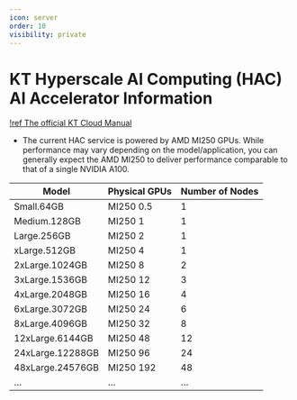```yaml
---
icon: server
order: 10
visibility: private
---
```


# KT Hyperscale AI Computing (HAC) AI Accelerator Information

[!ref The official KT Cloud Manual](https://manual.cloud.kt.com/kt/hyperscale-ai-computing-howtouse-cj)

- The current HAC service is powered by AMD MI250 GPUs. While performance may vary depending on the model/application, you can generally expect the AMD MI250 to deliver performance comparable to that of a single NVIDIA A100.

| Model | Physical GPUs | Number of Nodes|
| --- | --- | --- |
| Small.64GB | MI250 0.5 | 1 |
| Medium.128GB | MI250 1 | 1 |
| Large.256GB | MI250 2 | 1 |
| xLarge.512GB | MI250 4 | 1 |
| 2xLarge.1024GB | MI250 8 | 2 |
| 3xLarge.1536GB | MI250 12 | 3 |
| 4xLarge.2048GB | MI250 16 | 4 |
| 6xLarge.3072GB | MI250 24 | 6 |
| 8xLarge.4096GB | MI250 32 | 8 |
| 12xLarge.6144GB | MI250 48 | 12 |
| 24xLarge.12288GB | MI250 96 | 24 |
| 48xLarge.24576GB | MI250 192 | 48 |
| … | … | … |